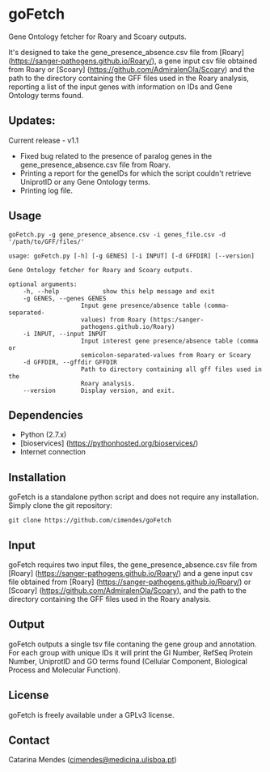 # goFetch
Gene Ontology fetcher for Roary and Scoary outputs.

It's designed to take the gene_presence_absence.csv file from [Roary] (https://sanger-pathogens.github.io/Roary/), a gene input csv file obtained from Roary or [Scoary] (https://github.com/AdmiralenOla/Scoary) and the path to the directory containing the GFF files used in the Roary analysis, reporting a list of the input genes with information on IDs and Gene Ontology terms found.

## Updates:

Current release - v1.1 

- Fixed bug related to the presence of paralog genes in the gene_presence_absence.csv file from Roary.
- Printing a report for the geneIDs for which the script couldn't retrieve UniprotID or	any Gene Ontology terms.
- Printing log file.

## Usage

    goFetch.py -g gene_presence_absence.csv -i genes_file.csv -d '/path/to/GFF/files/'

    usage: goFetch.py [-h] [-g GENES] [-i INPUT] [-d GFFDIR] [--version]

	Gene Ontology fetcher for Roary and Scoary outputs.

	optional arguments:
		-h, --help            show this help message and exit
		-g GENES, --genes GENES
						Input gene presence/absence table (comma-separated-
						values) from Roary (https:/sanger-
						pathogens.github.io/Roary)
		-i INPUT, --input INPUT
						Input interest gene presence/absence table (comma or
						semicolon-separated-values from Roary or Scoary
		-d GFFDIR, --gffdir GFFDIR
						Path to directory containing all gff files used in the
						Roary analysis.
		--version  		Display version, and exit.

## Dependencies

- Python (2.7.x)
- [bioservices] (https://pythonhosted.org/bioservices/)
- Internet connection

## Installation

goFetch is a standalone python script and does not require any installation. Simply clone the git repository:

    git clone https://github.com/cimendes/goFetch

## Input
goFetch requires two input files, the gene_presence_absence.csv file from [Roary] (https://sanger-pathogens.github.io/Roary/) and a gene input csv file obtained from [Roary] (https://sanger-pathogens.github.io/Roary/) or [Scoary] (https://github.com/AdmiralenOla/Scoary), and the path to the directory containing the GFF files used in the Roary analysis.

## Output
goFetch outputs a single tsv file contaning the gene group and annotation. For each group with unique IDs it will print the GI Number, RefSeq Protein Number, UniprotID and GO terms found (Cellular Component, Biological Process and Molecular Function).

## License
goFetch is freely available under a GPLv3 license.

## Contact
Catarina Mendes (cimendes@medicina.ulisboa.pt)